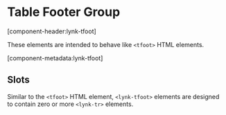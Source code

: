 # Table Footer Group

[component-header:lynk-tfoot]

These elements are intended to behave like `<tfoot>` HTML elements.

[component-metadata:lynk-tfoot]

## Slots

Similar to the `<tfoot>` HTML element, `<lynk-tfoot>` elements are designed to contain zero or more `<lynk-tr>` elements.
